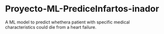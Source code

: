 # Proyecto-ML-PrediceInfartos-inador
A ML model to predict whethera patient with specific medical characteristics could die from a heart failure.

